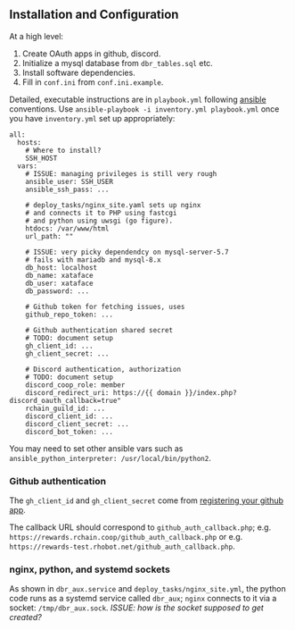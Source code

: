 ## Installation and Configuration

At a high level:

  1. Create OAuth apps in github, discord.
  2. Initialize a mysql database from `dbr_tables.sql` etc.
  3. Install software dependencies.
  4. Fill in `conf.ini` from `conf.ini.example`.

Detailed, executable instructions are in `playbook.yml` following
[ansible][] conventions. Use `ansible-playbook -i inventory.yml playbook.yml`
once you have `inventory.yml` set up appropriately:

```
all:
  hosts:
    # Where to install?
    SSH_HOST
  vars:
    # ISSUE: managing privileges is still very rough
    ansible_user: SSH_USER
    ansible_ssh_pass: ...

    # deploy_tasks/nginx_site.yaml sets up nginx
    # and connects it to PHP using fastcgi
    # and python using uwsgi (go figure).
    htdocs: /var/www/html
    url_path: ""

    # ISSUE: very picky dependendcy on mysql-server-5.7
    # fails with mariadb and mysql-8.x
    db_host: localhost
    db_name: xataface
    db_user: xataface
    db_password: ...

    # Github token for fetching issues, uses
    github_repo_token: ...

    # Github authentication shared secret
    # TODO: document setup
    gh_client_id: ...
    gh_client_secret: ...

    # Discord authentication, authorization
    # TODO: document setup
    discord_coop_role: member
    discord_redirect_uri: https://{{ domain }}/index.php?discord_oauth_callback=true"
    rchain_guild_id: ...
    discord_client_id: ...
    discord_client_secret: ...
    discord_bot_token: ...
```

You may need to set other ansible vars such as
`ansible_python_interpreter: /usr/local/bin/python2`.

### Github authentication

The `gh_client_id` and `gh_client_secret` come from [registering your
github
app](https://developer.github.com/v3/guides/basics-of-authentication/#registering-your-app).

The callback URL should correspond to `github_auth_callback.php`;
e.g. `https://rewards.rchain.coop/github_auth_callback.php` or
e.g. `https://rewards-test.rhobot.net/github_auth_callback.php`.


### nginx, python, and systemd sockets

As shown in `dbr_aux.service` and `deploy_tasks/nginx_site.yml`, the
python code runs as a systemd service called `dbr_aux`; `nginx`
connects to it via a socket: `/tmp/dbr_aux.sock`. _ISSUE: how is the
socket supposed to get created?_

[ansible]: https://docs.ansible.com/ansible/latest/index.html
